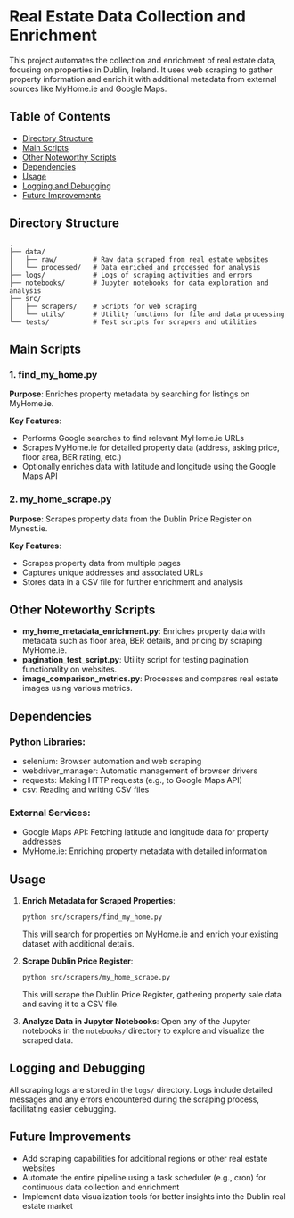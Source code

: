 # Real Estate Data Collection and Enrichment

This project automates the collection and enrichment of real estate data, focusing on properties in Dublin, Ireland. It uses web scraping to gather property information and enrich it with additional metadata from external sources like MyHome.ie and Google Maps.

## Table of Contents

- [Directory Structure](#directory-structure)
- [Main Scripts](#main-scripts)
- [Other Noteworthy Scripts](#other-noteworthy-scripts)
- [Dependencies](#dependencies)
- [Usage](#usage)
- [Logging and Debugging](#logging-and-debugging)
- [Future Improvements](#future-improvements)

## Directory Structure

```
.
├── data/
│   ├── raw/         # Raw data scraped from real estate websites
│   └── processed/   # Data enriched and processed for analysis
├── logs/            # Logs of scraping activities and errors
├── notebooks/       # Jupyter notebooks for data exploration and analysis
├── src/
│   ├── scrapers/    # Scripts for web scraping
│   └── utils/       # Utility functions for file and data processing
└── tests/           # Test scripts for scrapers and utilities
```

## Main Scripts

### 1. find_my_home.py

**Purpose**: Enriches property metadata by searching for listings on MyHome.ie.

**Key Features**:
- Performs Google searches to find relevant MyHome.ie URLs
- Scrapes MyHome.ie for detailed property data (address, asking price, floor area, BER rating, etc.)
- Optionally enriches data with latitude and longitude using the Google Maps API

### 2. my_home_scrape.py

**Purpose**: Scrapes property data from the Dublin Price Register on Mynest.ie.

**Key Features**:
- Scrapes property data from multiple pages
- Captures unique addresses and associated URLs
- Stores data in a CSV file for further enrichment and analysis

## Other Noteworthy Scripts

- **my_home_metadata_enrichment.py**: Enriches property data with metadata such as floor area, BER details, and pricing by scraping MyHome.ie.
- **pagination_test_script.py**: Utility script for testing pagination functionality on websites.
- **image_comparison_metrics.py**: Processes and compares real estate images using various metrics.

## Dependencies

### Python Libraries:
- selenium: Browser automation and web scraping
- webdriver_manager: Automatic management of browser drivers
- requests: Making HTTP requests (e.g., to Google Maps API)
- csv: Reading and writing CSV files

### External Services:
- Google Maps API: Fetching latitude and longitude data for property addresses
- MyHome.ie: Enriching property metadata with detailed information

## Usage

1. **Enrich Metadata for Scraped Properties**:
   ```bash
   python src/scrapers/find_my_home.py
   ```
   This will search for properties on MyHome.ie and enrich your existing dataset with additional details.

2. **Scrape Dublin Price Register**:
   ```bash
   python src/scrapers/my_home_scrape.py
   ```
   This will scrape the Dublin Price Register, gathering property sale data and saving it to a CSV file.

3. **Analyze Data in Jupyter Notebooks**: 
   Open any of the Jupyter notebooks in the `notebooks/` directory to explore and visualize the scraped data.

## Logging and Debugging

All scraping logs are stored in the `logs/` directory. Logs include detailed messages and any errors encountered during the scraping process, facilitating easier debugging.

## Future Improvements

- Add scraping capabilities for additional regions or other real estate websites
- Automate the entire pipeline using a task scheduler (e.g., cron) for continuous data collection and enrichment
- Implement data visualization tools for better insights into the Dublin real estate market